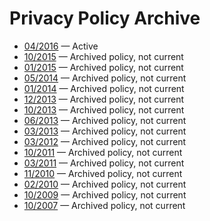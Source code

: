 # Privacy Policy Archive

* [04/2016][1] — Active
* [10/2015][2] — Archived policy, not current
* [01/2015][3] — Archived policy, not current
* [05/2014][4] — Archived policy, not current
* [01/2014][5] — Archived policy, not current
* [12/2013][6] — Archived policy, not current
* [10/2013][7] — Archived policy, not current
* [06/2013][8] — Archived policy, not current
* [03/2013][9] — Archived policy, not current
* [03/2012][10] — Archived policy, not current
* [10/2011][11] — Archived policy, not current
* [03/2011][12] — Archived policy, not current
* [11/2010][13] — Archived policy, not current
* [02/2010][14] — Archived policy, not current
* [10/2009][15] — Archived policy, not current
* [10/2007][16] — Archived policy, not current

[1]: /privacy/2016-04/
[2]: /privacy/2015-10/
[3]: /privacy/2015-01/
[4]: /privacy/2014-05/
[5]: /privacy/2014-01/
[6]: /privacy/2013-12/
[7]: /privacy/2013-10/
[8]: /privacy/2013-06/
[9]: /privacy/2013-03/
[10]: /privacy/2012-03/
[11]: /privacy/2011-10/
[12]: /privacy/2011-03/
[13]: /privacy/2010-11/
[14]: /privacy/2010-02/
[15]: /privacy/2009-10/
[16]: /privacy/2007-10/
